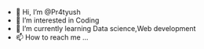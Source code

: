 - 👋 Hi, I’m @Pr4tyush
- 👀 I’m interested in Coding
- 🌱 I’m currently learning Data science,Web development
- 📫 How to reach me ...

<!---
Pr4tyush/Pr4tyush is a ✨ special ✨ repository because its `README.md` (this file) appears on your GitHub profile.
You can click the Preview link to take a look at your changes.
--->
